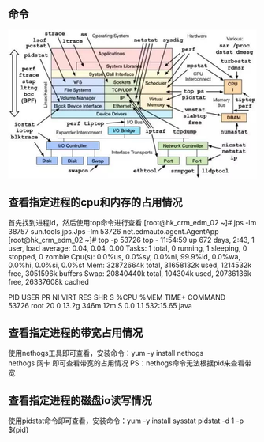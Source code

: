 ## 命令
![系统性能监控](img/系统性能监控.jpg)


## 查看指定进程的cpu和内存的占用情况
首先找到进程id，然后使用top命令进行查看
[root@hk_crm_edm_02 ~]# jps -lm
38757 sun.tools.jps.Jps -lm
53726 net.edmauto.agent.AgentApp
[root@hk_crm_edm_02 ~]# top -p 53726
top - 11:54:59 up 672 days,  2:43,  1 user,  load average: 0.04, 0.04, 0.00
Tasks:   1 total,   0 running,   1 sleeping,   0 stopped,   0 zombie
Cpu(s):  0.0%us,  0.0%sy,  0.0%ni, 99.9%id,  0.0%wa,  0.0%hi,  0.0%si,  0.0%st
Mem:  32872664k total, 31658132k used,  1214532k free,  3051596k buffers
Swap: 20840440k total,   104304k used, 20736136k free, 26337608k cached

  PID USER      PR  NI  VIRT  RES  SHR S %CPU %MEM    TIME+  COMMAND                                                                              
53726 root      20   0 13.2g 346m  12m S  0.0  1.1 532:15.65 java  

## 查看指定进程的带宽占用情况
使用nethogs工具即可查看，安装命令：yum -y install nethogs  
nethogs 网卡   即可查看带宽的占用情况
PS：nethogs命令无法根据pid来查看带宽


## 查看指定进程的磁盘io读写情况
使用pidstat命令即可查看，安装命令：yum -y install sysstat
pidstat -d 1 -p ${pid}